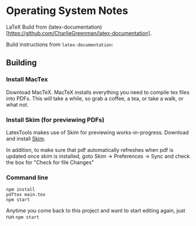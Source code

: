 # Operating System Notes

LaTeX Build from (latex-documentation)[https://github.com/CharlieGreenman/latex-documentation].

Build instructions from `latex-documentation`:

## Building

### Install MacTex ###

Download MacTeX. MacTeX installs everything you need to compile tex files into
PDFs. This will take a while, so grab a coffee, a tea, or take a walk, or what
not.

### Install Skim (for previewing PDFs) ###

LatexTools makes use of Skim for previewing works-in-progress.
Download and install [Skim](http://skim-app.sourceforge.net/).

In addition, to make sure that pdf automatically refreshes when pdf is updated
once skim is installed, goto Skim -> Preferences -> Sync and check the box for
"Check for file Changes"

### Command line ###
```
npm install
pdftex main.tex
npm start
```

Anytime you come back to this project and want to start editing again, just run
`npm start`
